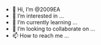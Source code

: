 - 👋 Hi, I’m @2009EA
- 👀 I’m interested in ...
- 🌱 I’m currently learning ...
- 💞️ I’m looking to collaborate on ...
- 📫 How to reach me ...

<!---
2009EA/2009EA is a ✨ special ✨ repository because its `README.md` (this file) appears on your GitHub profile.
You can click the Preview link to take a look at your changes.
--->
